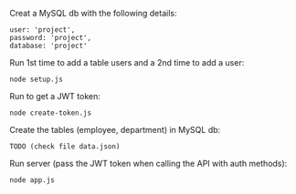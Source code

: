 Creat a MySQL db with the following details:

    user: 'project',
    password: 'project',
    database: 'project'

Run 1st time to add a table users and a 2nd time to add a user:

    node setup.js

Run to get a JWT token:

    node create-token.js

Create the tables (employee, department) in MySQL db:

    TODO (check file data.json)

Run server (pass the JWT token when calling the API with auth methods):

    node app.js
